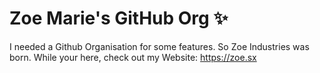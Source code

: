 # Zoe Marie's GitHub Org ✨
I needed a Github Organisation for some features.
So Zoe Industries was born.
While your here, check out my Website: https://zoe.sx
